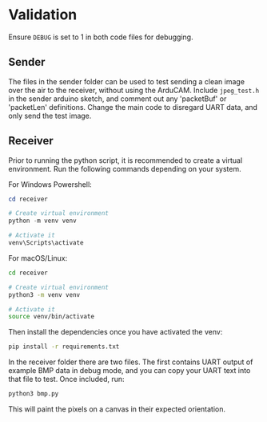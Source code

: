 # Validation

Ensure ```DEBUG``` is set to 1 in both code files for debugging.

## Sender

The files in the sender folder can be used to test sending a clean image over the air to the receiver, without using the ArduCAM.
Include ```jpeg_test.h``` in the sender arduino sketch, and comment out any 'packetBuf' or 'packetLen' definitions.
Change the main code to disregard UART data, and only send the test image.

## Receiver

Prior to running the python script, it is recommended to create a virtual environment. Run the following commands depending on your system.

For Windows Powershell:

```powershell
cd receiver

# Create virtual environment
python -m venv venv

# Activate it
venv\Scripts\activate
```

For macOS/Linux:

```bash
cd receiver

# Create virtual environment
python3 -m venv venv

# Activate it
source venv/bin/activate
```

Then install the dependencies once you have activated the venv:
```bash
pip install -r requirements.txt
```

In the receiver folder there are two files.
The first contains UART output of example BMP data in debug mode, and you can copy your UART text into that file to test.
Once included, run:

```bash
python3 bmp.py
```

This will paint the pixels on a canvas in their expected orientation. 

